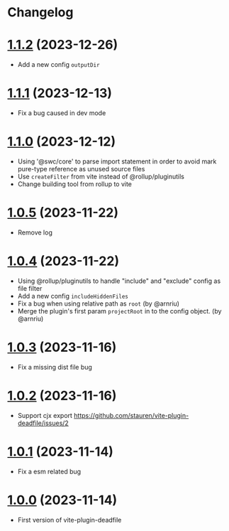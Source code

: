 # Changelog
# [1.1.2](https://github.com/stauren/vite-plugin-deadfile/tree/v1.1.2) (2023-12-26)
- Add a new config `outputDir`

# [1.1.1](https://github.com/stauren/vite-plugin-deadfile/tree/v1.1.1) (2023-12-13)
- Fix a bug caused in dev mode

# [1.1.0](https://github.com/stauren/vite-plugin-deadfile/tree/v1.1.0) (2023-12-12)
- Using '@swc/core' to parse import statement in order to avoid mark pure-type reference as unused source files
- Use `createFilter` from vite instead of @rollup/pluginutils
- Change building tool from rollup to vite

# [1.0.5](https://github.com/stauren/vite-plugin-deadfile/tree/v1.0.5) (2023-11-22)
- Remove log

# [1.0.4](https://github.com/stauren/vite-plugin-deadfile/tree/v1.0.4) (2023-11-22)
- Using @rollup/pluginutils to handle "include" and "exclude" config as file filter
- Add a new config `includeHiddenFiles`
- Fix a bug when using relative path as `root` (by @arnriu)
- Merge the plugin's first param `projectRoot` in to the config object. (by @arnriu)

# [1.0.3](https://github.com/stauren/vite-plugin-deadfile/tree/v1.0.3) (2023-11-16)
- Fix a missing dist file bug

# [1.0.2](https://github.com/stauren/vite-plugin-deadfile/tree/v1.0.2) (2023-11-16)
- Support cjx export https://github.com/stauren/vite-plugin-deadfile/issues/2

# [1.0.1](https://github.com/stauren/vite-plugin-deadfile/tree/v1.0.1) (2023-11-14)
- Fix a esm related bug

# [1.0.0](https://github.com/stauren/vite-plugin-deadfile/tree/v1.0.0) (2023-11-14)
- First version of vite-plugin-deadfile
